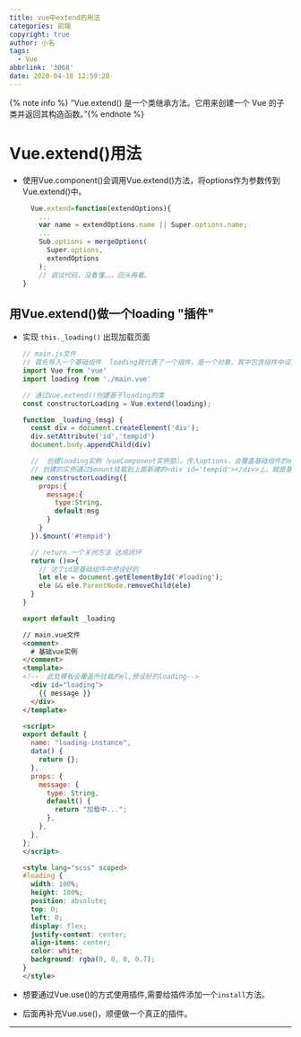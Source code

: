 ```yaml
---
title: vue中extend的用法
categories: 前端
copyright: true
author: 小名
tags:
  - Vue
abbrlink: '3068'
date: 2020-04-18 12:59:20
---
```


{% note info %} “Vue.extend() 是一个类继承方法。它用来创建一个 Vue 的子类并返回其构造函数。”{% endnote %}

<!-- more -->

# Vue.extend()用法

- 使用Vue.component()会调用Vue.extend()方法，将options作为参数传到Vue.extend()中。
  ```javascript
    Vue.extend=function(extendOptions){
      ...
      var name = extendOptions.name || Super.options.name;
      ...
      Sub.options = mergeOptions(
        Super.options,
        extendOptions
      );
      // 调试代码，没看懂。。。回头再看。
  }
  ```

## 用Vue.extend()做一个loading "插件"
- 实现 `this._loading()` 出现加载页面

  ```javascript
  // main.js文件
  // 首先导入一个基础组件  loading就代表了一个组件，是一个对象，其中包含组件中设置的选项
  import Vue from 'vue'
  import loading from './main.vue'

  // 通过Vue.extend()创建基于loading的类
  const constructorLoading = Vue.extend(loading);

  function _loading_(msg) {
    const div = document.createElement('div');
    div.setAttribute('id','tempid')
    document.body.appendChild(div)

    //  创建loading实例（vueComponent实例额），传入options，会覆盖基础组件的options
    // 创建的实例通过$mount挂载到上面新建的<div id='tempid'></div>上。就是基础组件加上新传入的options，这个挂载会覆盖<div id='tempid'></div>
    new constructorLoading({
      props:{
        message:{
          type:String,
          default:msg
        }
      }
    }).$mount('#tempid')

    // return 一个关闭方法 达成闭环
    return ()=>{
      // 这个id是基础组件中预设好的
      let ele = document.getElementById('#loading');
      ele && ele.ParentNode.removeChild(ele)
    }
  }

  export default _loading
  ```

  ```html
  // main.vue文件
  <comment>
    # 基础vue实例
  </comment>
  <template>
  <!--  此处模板会覆盖所挂载的el,预设好的loading-->
    <div id="loading">
      {{ message }}
    </div>
  </template>

  <script>
  export default {
    name: "loading-instance",
    data() {
      return {};
    },
    props: {
      message: {
        type: String,
        default() {
          return "加载中...";
        },
      },
    },
  };
  </script>

  <style lang="scss" scoped>
  #loading {
    width: 100%;
    height: 100%;
    position: absolute;
    top: 0;
    left: 0;
    display: flex;
    justify-content: center;
    align-items: center;
    color: white;
    background: rgba(0, 0, 0, 0.7);
  }
  </style>
  ```

- 想要通过Vue.use()的方式使用插件,需要给插件添加一个`install`方法。
- 后面再补充Vue.use()，顺便做一个真正的插件。
---


